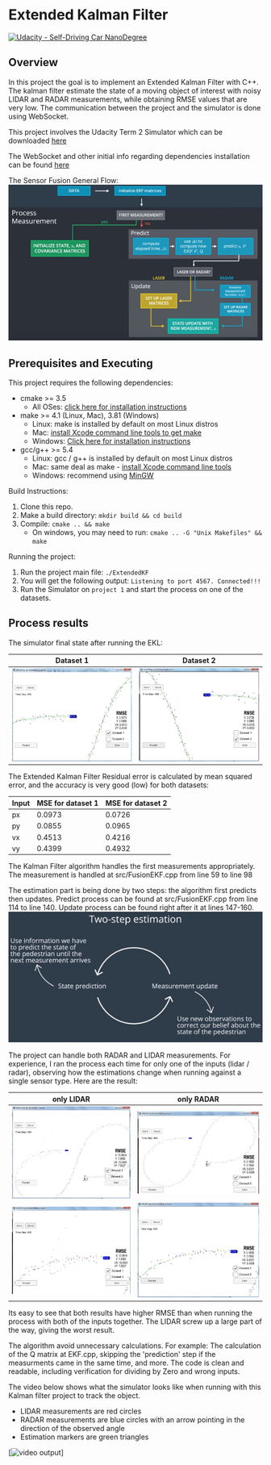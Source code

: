 # Extended Kalman Filter

[![Udacity - Self-Driving Car NanoDegree](https://s3.amazonaws.com/udacity-sdc/github/shield-carnd.svg)](http://www.udacity.com/drive)

Overview
---

In this project the goal is to implement an Extended Kalman Filter with C++. The kalman filter estimate the state of a moving object of interest with noisy LIDAR and RADAR measurements, while obtaining RMSE values that are very low. The communication between the project and the simulator is done using WebSocket.

This project involves the Udacity Term 2 Simulator which can be downloaded [here](https://github.com/udacity/self-driving-car-sim/releases)

The WebSocket and other initial info regarding dependencies  installation can be found  [here](https://github.com/udacity/CarND-Extended-Kalman-Filter-Project)

The Sensor Fusion General Flow:
![]( https://github.com/shmulik-willinger/extended_kalman_filter/blob/master/readme_img/general_flow.jpg?raw=true)

Prerequisites and Executing
---

This project requires the following dependencies:

* cmake >= 3.5
  * All OSes: [click here for installation instructions](https://cmake.org/install/)
* make >= 4.1 (Linux, Mac), 3.81 (Windows)
  * Linux: make is installed by default on most Linux distros
  * Mac: [install Xcode command line tools to get make](https://developer.apple.com/xcode/features/)
  * Windows: [Click here for installation instructions](http://gnuwin32.sourceforge.net/packages/make.htm)
* gcc/g++ >= 5.4
  * Linux: gcc / g++ is installed by default on most Linux distros
  * Mac: same deal as make - [install Xcode command line tools](https://developer.apple.com/xcode/features/)
  * Windows: recommend using [MinGW](http://www.mingw.org/)

Build Instructions:

1. Clone this repo.
2. Make a build directory: `mkdir build && cd build`
3. Compile: `cmake .. && make`
   * On windows, you may need to run: `cmake .. -G "Unix Makefiles" && make`

Running the project:
1. Run the project main file: `./ExtendedKF `
2. You will get the following output:
 `Listening to port 4567. Connected!!! `
 3. Run the Simulator on `project 1` and start the process on one of the datasets.

Process results
---

The simulator final state after running the EKL:

Dataset 1              |  Dataset 2
:---------------------:|:---------------------:
![]( https://github.com/shmulik-willinger/extended_kalman_filter/blob/master/readme_img/dataset_1.jpg?raw=true)  |  ![]( https://github.com/shmulik-willinger/extended_kalman_filter/blob/master/readme_img/dataset_2.jpg?raw=true)

The Extended Kalman Filter Residual error is calculated by mean squared error, and the accuracy is very good (low) for both datasets:

| Input |   MSE for dataset 1   | MSE for dataset 2   |
| ----- | ------- | ------- |
|  px   | 0.0973 | 0.0726 |
|  py   | 0.0855 | 0.0965 |
|  vx   | 0.4513 | 0.4216 |
|  vy   | 0.4399 | 0.4932 |

The Kalman Filter algorithm handles the first measurements appropriately. The measurement is handled at src/FusionEKF.cpp from line 59 to line 98

The estimation part is being done by two steps: the algorithm first predicts then updates. Predict process can be found at src/FusionEKF.cpp from line 114 to line 140. Update process can be found right after it at lines 147-160.
![]( https://github.com/shmulik-willinger/extended_kalman_filter/blob/master/readme_img/loop.jpg?raw=true)

The project can handle both RADAR and LIDAR measurements. For experience, I ran the process each time for only one of the inputs (lidar / radar), observing how the estimations change when running against a single sensor type. Here are the result:

only LIDAR               |  only RADAR
:---------------------:|:---------------------:
![]( https://github.com/shmulik-willinger/extended_kalman_filter/blob/master/readme_img/radar_only.jpg?raw=true)  |  ![]( https://github.com/shmulik-willinger/extended_kalman_filter/blob/master/readme_img/laser_only.jpg?raw=true)
![]( https://github.com/shmulik-willinger/extended_kalman_filter/blob/master/readme_img/radar_only_2.jpg?raw=true)  |  ![]( https://github.com/shmulik-willinger/extended_kalman_filter/blob/master/readme_img/laser_only_2.jpg?raw=true)

Its easy to see that both results have higher RMSE than when running the process with both of the inputs together. The LIDAR  screw up a large part of the way, giving the worst result.

The algorithm avoid unnecessary calculations. For example: The calculation of the Q matrix at EKF.cpp, skipping the 'prediction' step if the measurments came in the same time, and more.
The code is clean and readable, including verification for dividing by Zero and wrong inputs.

The video below shows what the simulator looks like when running with this Kalman filter project to track the object.
* LIDAR measurements are red circles
* RADAR measurements are blue circles with an arrow pointing in the direction of the observed angle
* Estimation markers are green triangles

[![video output](https://github.com/shmulik-willinger/extended_kalman_filter/blob/master/readme_img/dataset_1.gif)]
